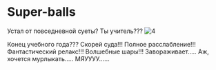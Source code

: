 # Super-balls
Устал от повседневной суеты? 
Ты учитель??? ![4](https://user-images.githubusercontent.com/82371850/119885602-b7f18800-bf3a-11eb-8ef5-d186f663f6f3.png)

Конец учебного года???
Скорей суда!!!
Полное расслабление!!!
Фантастический релакс!!!
Волшебные шары!!!
Завораживает…..
Аж, хочется мурлыкать…..
МЯУУУУ……
